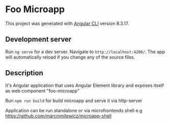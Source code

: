# Foo Microapp

This project was generated with [Angular CLI](https://github.com/angular/angular-cli) version 8.3.17.

## Development server

Run `ng serve` for a dev server. Navigate to `http://localhost:4200/`. The app will automatically reload if you change any of the source files.

## Description

It's Angular application that uses Angular Element library and exposes itself as web component "foo-microapp"

Run `npm run build` for build microapp and serve it via http-server

Application can be run standalone or via microfrontends shell e.g https://github.com/marcinmilewicz/microapp-shell
